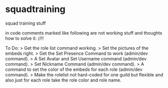 # squadtraining
squad training stuff

in code comments marked like following are not working stuff and thoughts how to solve it: //!!

To Do:
    > Get the role list command working.
    > Set the pictures of the embeds right.
    > Get the Set Presence Command to work (admin/dev command).
    > A Set Avatar and Set Username command (admin/dev command).
    > Set Nickname Command (admin/dev command).
    > A command to set the color of the embeds for each role (admin/dev command).
    > Make the rolelist not hard-coded for one guild but flexible and also just for each role take the role color and role name.
